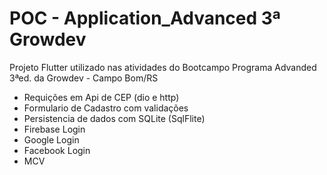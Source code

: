 # POC - Application_Advanced 3ª Growdev

Projeto Flutter utilizado nas atividades do Bootcampo Programa Advanded 3ªed. da Growdev - Campo Bom/RS


 - Requições em Api de CEP (dio e http)
 - Formulario de Cadastro com validações
 - Persistencia de dados com SQLite (SqlFlite)
 - Firebase Login
 - Google Login
 - Facebook Login
 - MCV



